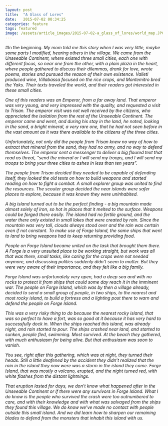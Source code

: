 ```yaml
---
layout: post
title:  "A Glass of Lores"
date:   2015-07-02 00:34:25
categories: feature
tags: featured
image: /assets/article_images/2015-07-02-a_glass_of_lores/world_map.JPG
---
```

#In the beginning.
<i>My mom told me this story when I was very little, maybe some parts I modified, hearing others in the village. We came from the Unseeable Continent, where existed three small cities, each one with different focus, so near one from the other, with a plain plaza in the heart, where people gathered to discuss their dilemmas, drank for love, wrote poems, stories and pursued the reason of their own existence. Valleti produced wine, Villabassa focused on the rice crops, and  Montemitro bred the Yaks. Their texts traveled the world, and their readers got interested in these small cities.</i>

<i>One of this readers was an Emperor, from a far away land. That emperor was very young, and very impressed with the quality, and requested a visit to Trisan. The emperor visit was not well received by the citizens, who appreciated the isolation from the rest of the Unseeable Continent. The emperor came and went, and during his stay in the land, he noted, looking in the sand, a bright mineral, a very rare one, that he had not seen before in the vast amount as it was there available to the citizens of the three cities.</i>

<i>Unfortunately, not only did the people from Trisan knew no way of how to extract that mineral from the sand, they had no army, and no way to defend themselves. The emperor sent a messenger to deliver a big floured text that read as threat, “send the mineral or I will send my troops, and I will send my troops to bring your three cities to ashes in less than ten years”.</i>

<i>The people from Trisan decided they needed to be capable of defending itself, they looked the old texts on how to build weapons and started reading on how to fight a combat. A small explorer group was united to find the resources. The scouter group decided the near islands were safer places to explore, because it was known they were uninhabited.

<i>A big island turned out to be the perfect finding - a big mountain made almost solely of iron, so hot in places that it melted to the surface. Weapons could be forged there easily. The island had no fertile ground, and the water there only existed in small lakes that were created by rain. Since the mountain was very tall, clouds always stood over and the rain was certain even if not constant. To make use of Forge Island, the same ships that went to land to bring weapons had to keep returning providing food.</i>

<i>People on Forge Island became united on the task that brought them there. A Forge is a very unsuited place to be working straight, but work was all that was there, small tasks, like caring for the crops were not needed anymore, and discussing politics suddenly didn’t seem to matter. But they were very aware of their importance, and they felt like a big family.</i>

<i>Forge Island was unfortunately very open, had a deep sea and with no rocks to protect it from ships that could some day reach it in the imminent war. The people on Forge Island, which was by then a village already, decided to send a small group of people, in two ships, to the nearest and most rocky island, to build a fortress and a lighting post there to warn and defend the people on Forge Island.</i>

<i>This was a very risky thing to do because the nearest rocky island, that was so perfect to have a fort, was so good at it because it has very hard to successfully dock in. When the ships reached this island, was already night, and rain started to pour. The ships crashed near land, and started to sunken, people fled, swimming. Most survived. At the beach they gathered, with much enthusiasm for being alive. But that enthusiasm was soon to vanish.</i>

<i>You see, right after this gathering, which was at night, they turned their heads. Still a little deafened by the accident they didn’t realized that the rain in the island they now were was a storm in the island they come. Forge Island, that was mostly a volcano, erupted, and the night turned red, with white flashes from the distant lightnings.</i>

<i>That eruption lasted for days, we don’t know what happened after in the Unseeable Continent or if there were any survivors in Forge Island. What I do know is the people who survived the crash were too outnumbered to care, and with their knowledge and with what was salvaged from the ships they found this village. We do know we’ve made no contact with people outside this small island. And we did learn how to sharpen our remaining blades to defend from the monsters that inhabit this island with us.</i>
